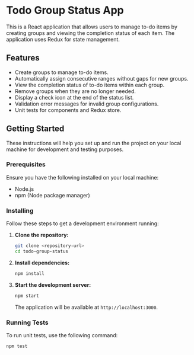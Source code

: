 # Todo Group Status App

This is a React application that allows users to manage to-do items by creating groups and viewing the completion status of each item. The application uses Redux for state management.

## Features

- Create groups to manage to-do items.
- Automatically assign consecutive ranges without gaps for new groups.
- View the completion status of to-do items within each group.
- Remove groups when they are no longer needed.
- Display a check icon at the end of the status list.
- Validation error messages for invalid group configurations.
- Unit tests for components and Redux store.

## Getting Started

These instructions will help you set up and run the project on your local machine for development and testing purposes.

### Prerequisites

Ensure you have the following installed on your local machine:

- Node.js
- npm (Node package manager)

### Installing

Follow these steps to get a development environment running:

1. **Clone the repository:**

    ```bash
    git clone <repository-url>
    cd todo-group-status
    ```

2. **Install dependencies:**

    ```bash
    npm install
    ```

3. **Start the development server:**

    ```bash
    npm start
    ```

    The application will be available at `http://localhost:3000`.

### Running Tests

To run unit tests, use the following command:

```bash
npm test
